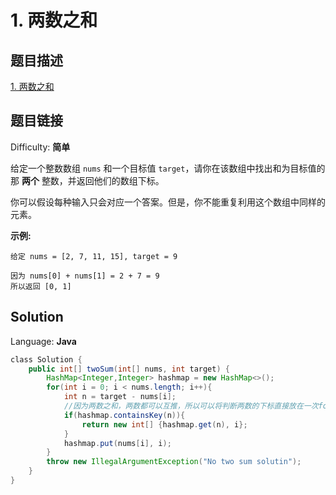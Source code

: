 # 1. 两数之和

## 题目描述

[1\. 两数之和](https://leetcode-cn.com/problems/two-sum/)

## 题目链接

Difficulty: **简单**

给定一个整数数组 `nums` 和一个目标值 `target`，请你在该数组中找出和为目标值的那 **两个** 整数，并返回他们的数组下标。

你可以假设每种输入只会对应一个答案。但是，你不能重复利用这个数组中同样的元素。

**示例:**

```
给定 nums = [2, 7, 11, 15], target = 9

因为 nums[0] + nums[1] = 2 + 7 = 9
所以返回 [0, 1]
```

## Solution

Language: **Java**

```java
​class Solution {
    public int[] twoSum(int[] nums, int target) {
        HashMap<Integer,Integer> hashmap = new HashMap<>();
        for(int i = 0; i < nums.length; i++){
            int n = target - nums[i];
            //因为两数之和，两数都可以互推，所以可以将判断两数的下标直接放在一次for循环中
            if(hashmap.containsKey(n)){
                return new int[] {hashmap.get(n), i};
            }
            hashmap.put(nums[i], i);
        }
        throw new IllegalArgumentException("No two sum solutin");
    }
}
```